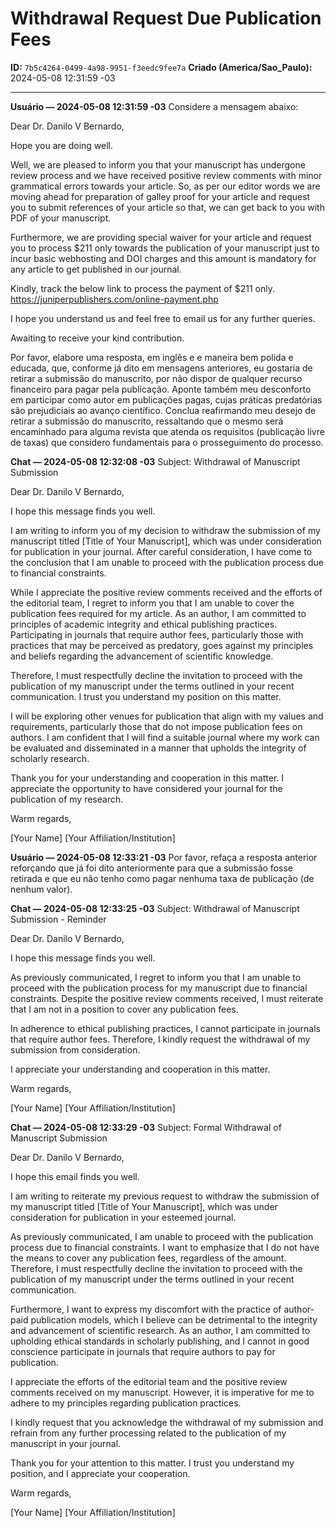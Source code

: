 # Withdrawal Request Due Publication Fees

**ID:** `7b5c4264-0499-4a98-9951-f3eedc9fee7a`
**Criado (America/Sao_Paulo):** 2024-05-08 12:31:59 -03

---

**Usuário — 2024-05-08 12:31:59 -03**
Considere a mensagem abaixo:

Dear Dr. Danilo V Bernardo,


Hope you are doing well.

 

Well, we are pleased to inform you that your manuscript has undergone review process and we have received positive review comments with minor grammatical errors towards your article. So, as per our editor words we are moving ahead for preparation of galley proof for your article and request you to submit references of your article so that, we can get back to you with PDF of your manuscript.

Furthermore, we are providing special waiver for your article and request you to process $211 only towards the publication of your manuscript just to incur basic webhosting and DOI charges and this amount is mandatory for any article to get published in our journal.

Kindly, track the below link to process the payment of $211 only.
https://juniperpublishers.com/online-payment.php


I hope you understand us and feel free to email us for any further queries.

Awaiting to receive your kind contribution.


Por favor, elabore uma resposta, em inglês e e maneira bem polida e educada, que, conforme já dito em mensagens anteriores, eu gostaria de retirar a submissão do manuscrito, por não dispor de qualquer recurso financeiro para pagar pela publicação. Aponte também meu desconforto em participar como autor em publicações pagas, cujas práticas predatórias são prejudiciais ao avanço científico. Conclua reafirmando meu desejo de retirar a submissão do manuscrito, ressaltando que o mesmo será encaminhado para alguma revista que atenda os requisitos (publicação livre de taxas) que considero fundamentais para o prosseguimento do processo.

**Chat — 2024-05-08 12:32:08 -03**
Subject: Withdrawal of Manuscript Submission

Dear Dr. Danilo V Bernardo,

I hope this message finds you well.

I am writing to inform you of my decision to withdraw the submission of my manuscript titled [Title of Your Manuscript], which was under consideration for publication in your journal. After careful consideration, I have come to the conclusion that I am unable to proceed with the publication process due to financial constraints.

While I appreciate the positive review comments received and the efforts of the editorial team, I regret to inform you that I am unable to cover the publication fees required for my article. As an author, I am committed to principles of academic integrity and ethical publishing practices. Participating in journals that require author fees, particularly those with practices that may be perceived as predatory, goes against my principles and beliefs regarding the advancement of scientific knowledge.

Therefore, I must respectfully decline the invitation to proceed with the publication of my manuscript under the terms outlined in your recent communication. I trust you understand my position on this matter.

I will be exploring other venues for publication that align with my values and requirements, particularly those that do not impose publication fees on authors. I am confident that I will find a suitable journal where my work can be evaluated and disseminated in a manner that upholds the integrity of scholarly research.

Thank you for your understanding and cooperation in this matter. I appreciate the opportunity to have considered your journal for the publication of my research.

Warm regards,

[Your Name]
[Your Affiliation/Institution]

**Usuário — 2024-05-08 12:33:21 -03**
Por favor, refaça a resposta anterior reforçando que já foi dito anteriormente para que a submissão fosse retirada e que eu não tenho como pagar nenhuma taxa de publicação (de nenhum valor).

**Chat — 2024-05-08 12:33:25 -03**
Subject: Withdrawal of Manuscript Submission - Reminder

Dear Dr. Danilo V Bernardo,

I hope this message finds you well.

As previously communicated, I regret to inform you that I am unable to proceed with the publication process for my manuscript due to financial constraints. Despite the positive review comments received, I must reiterate that I am not in a position to cover any publication fees.

In adherence to ethical publishing practices, I cannot participate in journals that require author fees. Therefore, I kindly request the withdrawal of my submission from consideration.

I appreciate your understanding and cooperation in this matter.

Warm regards,

[Your Name]
[Your Affiliation/Institution]

**Chat — 2024-05-08 12:33:29 -03**
Subject: Formal Withdrawal of Manuscript Submission

Dear Dr. Danilo V Bernardo,

I hope this email finds you well.

I am writing to reiterate my previous request to withdraw the submission of my manuscript titled [Title of Your Manuscript], which was under consideration for publication in your esteemed journal.

As previously communicated, I am unable to proceed with the publication process due to financial constraints. I want to emphasize that I do not have the means to cover any publication fees, regardless of the amount. Therefore, I must respectfully decline the invitation to proceed with the publication of my manuscript under the terms outlined in your recent communication.

Furthermore, I want to express my discomfort with the practice of author-paid publication models, which I believe can be detrimental to the integrity and advancement of scientific research. As an author, I am committed to upholding ethical standards in scholarly publishing, and I cannot in good conscience participate in journals that require authors to pay for publication.

I appreciate the efforts of the editorial team and the positive review comments received on my manuscript. However, it is imperative for me to adhere to my principles regarding publication practices.

I kindly request that you acknowledge the withdrawal of my submission and refrain from any further processing related to the publication of my manuscript in your journal.

Thank you for your attention to this matter. I trust you understand my position, and I appreciate your cooperation.

Warm regards,

[Your Name]
[Your Affiliation/Institution]
